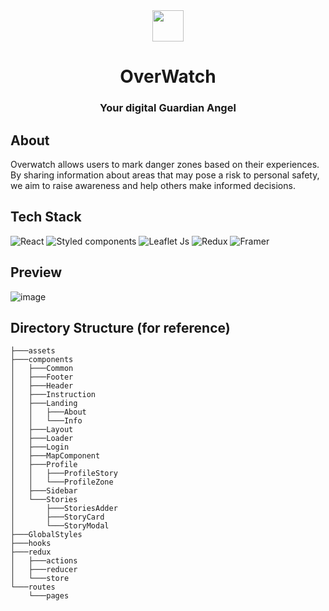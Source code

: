 <div align="center">
<img src="https://github.com/Yash-RajSingh/OverWatch-react/assets/85413348/df5b5579-0f4d-4989-a9e2-6208ffee4187" height="50" width="50">

# OverWatch
### Your digital Guardian Angel
</div>

## About
 Overwatch allows users to mark danger zones based on their experiences. By sharing information about areas that may pose a risk to personal safety, we aim to raise awareness and help others make informed decisions.

## Tech Stack
![React](https://img.shields.io/badge/React-20232A?style=for-the-badge&logo=react&logoColor=61DAFB)
![Styled components](https://img.shields.io/badge/styled--components-DB7093?style=for-the-badge&logo=styled-components&logoColor=white)
![Leaflet Js](https://img.shields.io/badge/Leaflet-199900?style=for-the-badge&logo=Leaflet&logoColor=white)
![Redux](https://img.shields.io/badge/Redux-593D88?style=for-the-badge&logo=redux&logoColor=white)
![Framer](https://img.shields.io/badge/Framer-black?style=for-the-badge&logo=framer&logoColor=blue)


## Preview
![image](https://github.com/Yash-RajSingh/OverWatch-react/assets/85413348/5a037748-64a1-4084-97ff-f4240113a730)

## Directory Structure (for reference)
```
├───assets
├───components
│   ├───Common
│   ├───Footer
│   ├───Header
│   ├───Instruction
│   ├───Landing
│   │   ├───About
│   │   └───Info
│   ├───Layout
│   ├───Loader
│   ├───Login
│   ├───MapComponent
│   ├───Profile
│   │   ├───ProfileStory
│   │   └───ProfileZone
│   ├───Sidebar
│   └───Stories
│       ├───StoriesAdder
│       ├───StoryCard
│       └───StoryModal
├───GlobalStyles
├───hooks
├───redux
│   ├───actions
│   ├───reducer
│   └───store
└───routes
    └───pages

```
